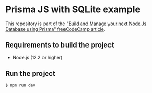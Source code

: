 # Prisma JS with SQLite example

This repository is part of the ["Build and Manage your next Node.Js Database using Prisma" freeCodeCamp article](https://www.freecodecamp.org/news/manage-node-js-database-prisma-orm/).

## Requirements to build the project

- Node.js (12.2 or higher)

## Run the project

```
$ npm run dev
```
